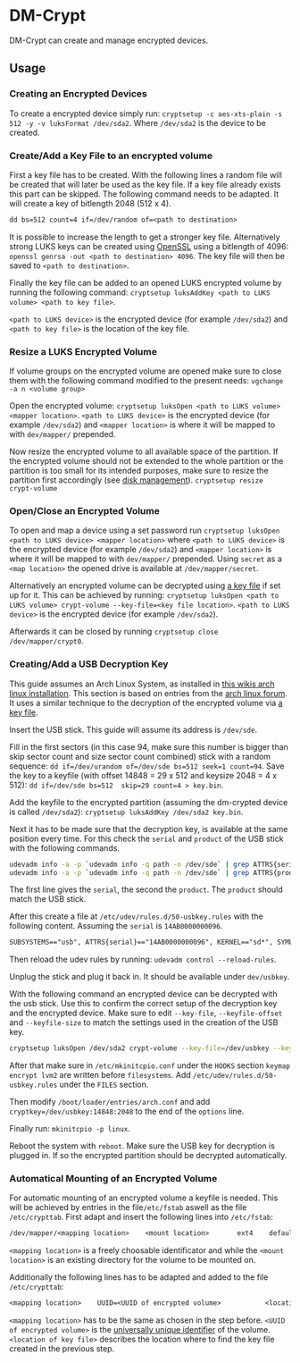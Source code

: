 # DM-Crypt

DM-Crypt can create and manage encrypted devices.

## Usage

### Creating an Encrypted Devices

To create a encrypted device simply run:
`cryptsetup -c aes-xts-plain -s 512 -y -v luksFormat /dev/sda2`.
Where `/dev/sda2` is the device to be created.

### Create/Add a Key File to an encrypted volume

First a key file has to be created.
With the following lines a random file will be created that will later be used
as the key file.
If a key file already exists this part can be skipped.
The following command needs to be adapted.
It will create a key of bitlength 2048 (512 x 4).

```txt
dd bs=512 count=4 if=/dev/random of=<path to destination>
```

It is possible to increase the length to get a stronger key file.
Alternatively strong LUKS keys can be created using [OpenSSL](./openssl.md)
using  a bitlength of 4096:
`openssl genrsa -out <path to destination> 4096`.
The key file will then be saved  to `<path to destination>`.

Finally the key file can be added to an opened LUKS encrypted volume by running
the following command:
`cryptsetup luksAddKey <path to LUKS volume> <path to key file>`.

`<path to LUKS device>` is the encrypted device (for example `/dev/sda2`) and
`<path to key file>` is the location of the key file.

### Resize a LUKS Encrypted Volume

If volume groups on the encrypted volume are opened make sure to close them
with the following command modified to the present needs:
`vgchange -a n <volume group>`

Open the encrypted volume:
`cryptsetup luksOpen <path to LUKS volume> <mapper location>`.
`<path to LUKS device>` is the encrypted device (for example `/dev/sda2`) and
`<mapper location>` is where it will be mapped to with `dev/mapper/` prepended.

Now resize the encrypted volume to all available space of the partition.
If the encrypted volume should not be extended to the whole partition
or the partition is too small for its intended purposes, make sure to resize the
partition first accordingly (see [disk management](./disk-management.md)).
`cryptsetup resize crypt-volume`

### Open/Close an Encrypted Volume

To open and map a device using a set password run
`cryptsetup luksOpen <path to LUKS device> <mapper location>` where
`<path to LUKS device>`  is the encrypted device (for example `/dev/sda2`) and
`<mapper location>` is  where it will be mapped to with `dev/mapper/` prepended.
Using `secret` as a `<map location>` the opened drive is available at
`/dev/mapper/secret`.

Alternatively an encrypted volume can be decrypted using
[a key file](#createadd-a-key-file-to-an-encrypted-volume) if set up for it.
This can be achieved by running:
`cryptsetup luksOpen <path to LUKS volume> crypt-volume --key-file=<key file location>`.
`<path to LUKS device>` is the encrypted device (for example `/dev/sda2`).

Afterwards it can be closed by running `cryptsetup close /dev/mapper/crypt0`.

### Creating/Add a USB Decryption Key

This guide assumes an Arch Linux System, as installed in
[this wikis arch linux installation](./arch-linux/installation.md).
This section is based on entries from the
[arch linux forum](https://forum.archlinux.de/d/28886-systementschluesselung-per-usb-stick).
It uses a similar technique to the decryption of the encrypted volume via
[a key file](#createadd-a-key-file-to-an-encrypted-volume).

Insert the USB stick.
This guide will assume its address is `/dev/sde`.

Fill in the first sectors (in this case 94, make sure this number is bigger
than skip sector count and size sector count combined) stick with a random
sequence:
`dd if=/dev/urandom of=/dev/sde bs=512 seek=1 count=94`.
Save the key to a keyfile (with offset 14848 = 29 x 512 and
keysize 2048 = 4 x 512):
`dd if=/dev/sde bs=512  skip=29 count=4 > key.bin`.

Add the keyfile to the encrypted partition (assuming the dm-crypted device is
called `/dev/sda2`):
`cryptsetup luksAddKey /dev/sda2 key.bin`.

Next it has to be made sure that the decryption key, is available at the same
position every time.
For this check the `serial` and `product` of the USB stick with the following
commands.

```sh
udevadm info -a -p `udevadm info -q path -n /dev/sde` | grep ATTRS{serial}
udevadm info -a -p `udevadm info -q path -n /dev/sde` | grep ATTRS{product}
```

The first line gives the `serial`, the second the `product`.
The `product` should match the USB stick.

After this create a file at `/etc/udev/rules.d/50-usbkey.rules` with the
following content.
Assuming the `serial` is `14AB0000000096`.

```txt
SUBSYSTEMS=="usb", ATTRS{serial}=="14AB0000000096", KERNEL=="sd*", SYMLINK+="usbkey%n"
```

Then reload the udev rules by running:
`udevadm control --reload-rules`.

Unplug the stick and plug it back in.
It should be available under `dev/usbkey`.

With the following command an encrypted device can be decrypted with the usb
stick.
Use this to confirm the correct setup of the decryption key and the encrypted
device.
Make sure to edit `--key-file`, `--keyfile-offset` and `--keyfile-size` to
match the settings used in the creation of the USB key.

```sh
cryptsetup luksOpen /dev/sda2 crypt-volume --key-file=/dev/usbkey --keyfile-offset=14848 --keyfile-size=2048
```

After that make sure in `/etc/mkinitcpio.conf` under the `HOOKS` section
`keymap encrypt lvm2` are written before `filesystems`.
Add `/etc/udev/rules.d/50-usbkey.rules` under the `FILES` section.

Then modify `/boot/loader/entries/arch.conf` and add
`cryptkey=/dev/usbkey:14848:2048` to the
end of the `options` line.

Finally run:
`mkinitcpio -p linux`.

Reboot the system with `reboot`.
Make sure the USB key for decryption is plugged in.
If so the encrypted partition should be decrypted automatically.

### Automatical Mounting of an Encrypted Volume

For automatic mounting of an encrypted volume a keyfile is needed.
This will be achieved by entries in the file`/etc/fstab` aswell as the file
`/etc/crypttab`.
First adapt and insert the following lines into `/etc/fstab`:

```txt
/dev/mapper/<mapping location>    <mount location>       ext4    defaults   0 0
```

`<mapping location>` is a freely choosable identificator and while the
`<mount location>` is an existing directory for the volume to be mounted on.

Additionally the following lines has to be adapted and added to the file
`/etc/crypttab`:

```txt
<mapping location>    UUID=<UUID of encrypted volume>           <location of key file>
```

`<mapping location>` has to be the same as chosen in the step before.
`<UUID of encrypted volume>` is the
[universally unique identifier](/wiki/linux/disk-management.md#universally-unique-identifier)
of the volume.
`<location of key file>` describes the location where to find the key file
created in the previous step.
